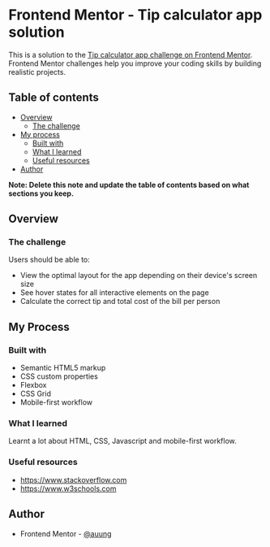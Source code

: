 # Frontend Mentor - Tip calculator app solution

This is a solution to the [Tip calculator app challenge on Frontend Mentor](https://www.frontendmentor.io/challenges/tip-calculator-app-ugJNGbJUX). Frontend Mentor challenges help you improve your coding skills by building realistic projects.

## Table of contents

- [Overview](#overview)
  - [The challenge](#the-challenge)
- [My process](#my-process)
  - [Built with](#built-with)
  - [What I learned](#what-i-learned)
  - [Useful resources](#useful-resources)
- [Author](#author)

**Note: Delete this note and update the table of contents based on what sections you keep.**

## Overview

### The challenge

Users should be able to:

- View the optimal layout for the app depending on their device's screen size
- See hover states for all interactive elements on the page
- Calculate the correct tip and total cost of the bill per person

## My Process

### Built with

- Semantic HTML5 markup
- CSS custom properties
- Flexbox
- CSS Grid
- Mobile-first workflow

### What I learned

Learnt a lot about HTML, CSS, Javascript and mobile-first workflow.

### Useful resources

- https://www.stackoverflow.com
- https://www.w3schools.com

## Author

- Frontend Mentor - [@auung](https://www.frontendmentor.io/profile/auung)
